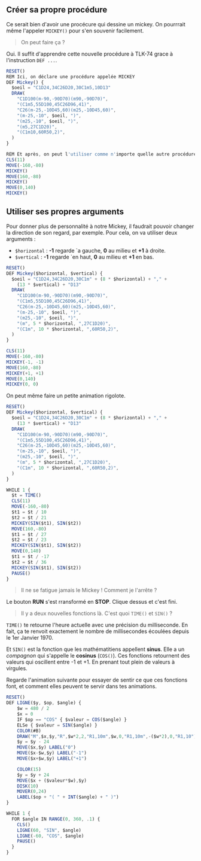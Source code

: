 
## Créer sa propre procédure

Ce serait bien d'avoir une procécure qui dessine un mickey.
On pourrrait même l'appeler `MICKEY()` pour s'en souvenir facilement.

> On peut faire ça ?

Oui. Il suffit d'apprendre cette nouvelle procédure à TLK-74 grace à l'instruction
`DEF ...`.

```ts
RESET()
REM Ici, on déclare une procédure appelée MICKEY
DEF Mickey() {
  $oeil = "C1D24,34C26D20,30C1m5,10D13"
  DRAW(
    "C1D100(m-90,-90D70)(m90,-90D70)",
    "(C1m5,55D100,45C26D96,41)",
    "C26(m-25,-10D45,60)(m25,-10D45,60)",
    "(m-25,-10", $oeil, ")",
    "(m25,-10", $oeil, ")",
    "(m5,27C1D20)",
    "(C1m10,60R50,2)",
  )
}

REM Et après, on peut l'utiliser comme n'importe quelle autre procédure
CLS(11)
MOVE(-160,-80)
MICKEY()
MOVE(160,-80)
MICKEY()
MOVE(0,140)
MICKEY()
```

## Utiliser ses propres arguments

Pour donner plus de personnalité à notre Mickey, il faudrait pouvoir changer la direction
de son regard, par exemple.
Pour cela, on va utiliser deux arguments :

* `$horizontal` : __-1__ regarde `a gauche, __0__ au milieu et __+1__ à droite.
* `$vertical` : __-1__ regarde `en haut, __0__ au milieu et __+1__ en bas.

```ts
RESET()
DEF Mickey($horizontal, $vertical) {
  $oeil = "C1D24,34C26D20,30C1m" + (8 * $horizontal) + "," +
    (13 * $vertical) + "D13"
  DRAW(
    "C1D100(m-90,-90D70)(m90,-90D70)",
    "(C1m5,55D100,45C26D96,41)",
    "C26(m-25,-10D45,60)(m25,-10D45,60)",
    "(m-25,-10", $oeil, ")",
    "(m25,-10", $oeil, ")",
    "(m", 5 * $horizontal, ",27C1D20)",
    "(C1m", 10 * $horizontal, ",60R50,2)",
  )
}

CLS(11)
MOVE(-160,-80)
MICKEY(-1, -1)
MOVE(160,-80)
MICKEY(+1, +1)
MOVE(0,140)
MICKEY(0, 0)
```

On peut même faire un petite animation rigolote.

```ts
RESET()
DEF Mickey($horizontal, $vertical) {
  $oeil = "C1D24,34C26D20,30C1m" + (8 * $horizontal) + "," +
    (13 * $vertical) + "D13"
  DRAW(
    "C1D100(m-90,-90D70)(m90,-90D70)",
    "(C1m5,55D100,45C26D96,41)",
    "C26(m-25,-10D45,60)(m25,-10D45,60)",
    "(m-25,-10", $oeil, ")",
    "(m25,-10", $oeil, ")",
    "(m", 5 * $horizontal, ",27C1D20)",
    "(C1m", 10 * $horizontal, ",60R50,2)",
  )
}

WHILE 1 {
  $t = TIME()
  CLS(11)
  MOVE(-160,-80)
  $t1 = $t / 10
  $t2 = $t / 21
  MICKEY(SIN($t1), SIN($t2))
  MOVE(160,-80)
  $t1 = $t / 27
  $t2 = $t / 23
  MICKEY(SIN($t1), SIN($t2))
  MOVE(0,140)
  $t1 = $t / -17
  $t2 = $t / 36
  MICKEY(SIN($t1), SIN($t2))
  PAUSE()
}
```

> Il ne se fatigue jamais le Mickey !
> Comment je l'arrête ?

Le bouton __RUN__ s'est rransformé en __STOP__. Clique dessus et c'est fini.

> Il y a deux nouvelles fonctions là.
> C'est quoi `TIME()` et `SIN()` ?

`TIME()` te retourne l'heure actuelle avec une précision du milliseconde.
En fait, ça te renvoit exactement le nombre de millisecondes écoulées depuis le 1er Janvier 1970.

Et `SIN()` est la fonction que les mathématitiens appellent __sinus__.
Elle a un _compagnon_ qui s'appelle le __cosinus__ (`COS()`).
Ces fonctions retournent des valeurs qui oscillent entre -1 et +1.
En prenant tout plein de valeurs à virgules.

Regarde l'animation suivante pour essayer de sentir ce que ces fonctions font, et comment elles peuvent te servir dans tes animations.

```ts
RESET()
DEF LIGNE($y, $op, $angle) {
    $w = 480 / 2
    $x = 0
    IF $op == "COS" { $valeur = COS($angle) }
    ELSe { $valeur = SIN($angle) }
    COLOR(#B)
    DRAW("M",$x,$y,"R",$w*2,2,"R1,10m",$w,0,"R1,10m",-($w*2),0,"R1,10")
    $y = $y - 24
    MOVE($x,$y) LABEL("0")
    MOVE($x-$w,$y) LABEL("-1")
    MOVE($x+$w,$y) LABEL("+1")

    COLOR(15)
    $y = $y + 24    
    MOVE($x + ($valeur*$w),$y)
    DISK(10)
    MOVER(0,24)
    LABEL($op + "( " + INT($angle) + " )")
}

WHILE 1 {
  FOR $angle IN RANGE(0, 360, .1) {
    CLS()
    LIGNE(60, "SIN", $angle)
    LIGNE(-60, "COS", $angle)
    PAUSE()
  }
}
```

